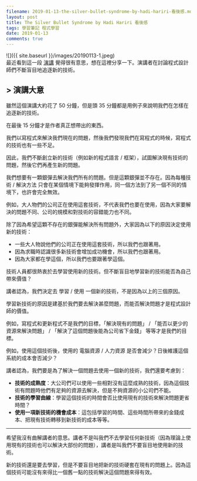 ```yaml
---
filename: 2019-01-13-the-silver-bullet-syndrome-by-hadi-hariri-看後感.md
layout: post
title: The Silver Bullet Syndrome by Hadi Hariri 看後感
tags: 學習筆記 程式學習
date: 2019-01-13
comments: true
---
```


![]({{ site.baseurl }}/images/20190113-1.jpeg)  
最近看到這一段 [演講](https://www.youtube.com/watch?v=3wyd6J3yjcs) 覺得很有意思，想在這裡分享一下。演講者在討論程式設計師們不斷盲目地追逐新的技術。

## > 演講大意

雖然這個演講大約花了 50 分鐘，但是頭 35 分鐘都是用例子來說明我們在怎樣在追逐新的技術。

在最後 15 分鐘才是作者真正想帶出的東西。

我們以寫程式來解決我們現在的問題，然後我們發現我們在寫程式的時候，寫程式的技術也有一些不足。

因此，我們不斷創立新的技術（例如新的程式語言 / 框架），試圖解決現有技術的問題，然後它們再產生新的問題。

我們想要有一顆銀彈去解決我們所有的問題。但是這顆銀彈並不存在。因為每種技術 / 解決方法 只會在某個情境下能夠發揮作用，同一個方法到了另一個不同的情境下，也許會完全無效。

例如，大人物們的公司正在使用這套技術，不代表我們也要在使用，因為大家要解決的問題不同、公司的規模和對技術的容錯能力也不同。

除了因為希望這顆不存在的銀彈能解決所有問題外，大家因為以下的原因決定使用新的技術：

* 一些大人物說他們的公司正在使用這套技術，所以我們也跟著用。
* 因為求職時認識很多新技術會增加成功機會，所以我們也跟著用。
* 因為大家都在學這個，所以我們也要跟著學這個。

技術人員都很熱衷於去學習使用新的技術。但不斷盲目地學習新的技術能否為自己帶來價值？

講者認為，我們決定去 學習 / 使用 一個新的技術，不是因為以上的三個原因。

學習新技術的原因是建基於我們要去解決甚麼問題，而能否解決問題才是程式設計師的價值。

例如，寫程式和更新程式不是我們的目標，「解決現有的問題」 / 「能否以更少的資源來解決問題」 / 「解決了這個問題後能為公司省下金錢」 等等才是我們的目標。

例如，使用這個技術後，使用的 電腦資源 / 人力資源 是否會減少？日後維護這個系統的成本會否減少？

講者認為，我們要是為了解決一個問題去使用一個新的技術，我們還要考慮到：

* **技術的成熟度**：大公司們可以使用一些相對沒有這麼成熟的技術，因為這個技術有問題時他們有足夠的資源去解決，但是不夠資源的小公司們不能。
* **技術的學習曲線**：學習這個技術的時間會否比使用現有的技術來解決問題更省時間？
* **使用一項新技術的機會成本**：這包括學習的時間、這些時間所帶來的金錢成本、把現有技術轉移到新技術的成本等等。

---

希望我沒有曲解講者的意思。講者不是叫我們不去學習任何新技術（因為理論上使用現有的技術也可以解決大部份的問題），講者是叫我們不要盲目地使用新的技術。

新的技術還是要去學習，但是不要盲目地把新的技術硬套在現有的問題上。因為這個技術可能沒有來得比一個舊一點的技術解決這個問題來得有效。